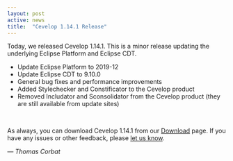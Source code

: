 ```yaml
---
layout: post
active: news
title:  "Cevelop 1.14.1 Release"
---
```


Today, we released Cevelop 1.14.1. This is a minor release updating the underlying Eclipse Platform and Eclipse CDT.

* Update Eclipse Platform to 2019-12
* Update Eclipse CDT to 9.10.0
* General bug fixes and performance improvements
* Added Stylechecker and Constificator to the Cevelop product
* Removed Includator and Sconsolidator from the Cevelop product (they are still available from update sites)

<br/>

As always, you can download Cevelop 1.14.1 from our [Download](/download) page. If you have any issues or other feedback, please [let us know](/contact).

<p class="pull-right">
  <em>&mdash; Thomas Corbat</em>
</p>
